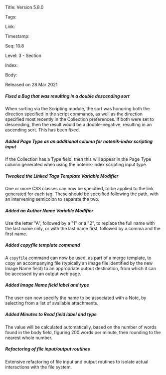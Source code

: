 Title: Version 5.8.0 

Tags:  

Link: 

Timestamp:  

Seq: 10.8 

Level: 3 - Section 

Index:  

Body: 

Released on 28 Mar 2021
 
##### Fixed a Bug that was resulting in a double descending sort

When sorting via the Scripting module, the sort was honoring both the direction specified in the script commands, as well as the direction specified most recently in the Collection preferences. If both were set to descending, then the result would be a double-negative, resulting in an ascending sort. This has been fixed. 

 
##### Added Page Type as an additional column for notenik-index scripting input

If the Collection has a Type field, then this will appear in the Page Type column generated when using the notenik-index scripting input type. 

 
##### Tweaked the Linked Tags Template Variable Modifier

One or more CSS classes can now be specified, to be applied to the link generated for each tag. These should be specified following the path, with an intervening semicolon to separate the two. 

 
##### Added an Author Name Variable Modifier

Use the letter "A", followed by a "1" or a "2", to replace the full name with the last name only, or with the last name first, followed by a comma and the first name. 

 
##### Added copyfile template command

A `copyfile` command can now be used, as part of a merge template, to copy an accompanying file (typically an image file identified by the new Image Name field) to an appropriate output destination, from which it can be accessed by an output web page. 

 
##### Added Image Name field label and type

The user can now specify the name to be associated with a Note, by selecting from a list of available attachments. 

 
##### Added Minutes to Read field label and type

The value will be calculated automatically, based on the number of words found in the body field, figuring 200 words per minute, then rounding to the nearest whole number. 

 
##### Refactoring of file input/output routines

Extensive refactoring of file input and output routines to isolate actual interactions with the file system. 

